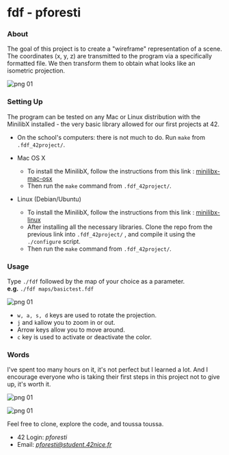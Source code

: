 # fdf - pforesti
### About 
The goal of this project is to create a "wireframe" representation of a scene. The coordinates (x, y, z) are transmitted to the program via a specifically formatted file. We then transform them to obtain what looks like an isometric projection.

![png 01](https://s3.us-west-2.amazonaws.com/secure.notion-static.com/89a27d0f-c0c1-4cb2-9bbd-8ff942a031c6/422.png?X-Amz-Algorithm=AWS4-HMAC-SHA256&X-Amz-Content-Sha256=UNSIGNED-PAYLOAD&X-Amz-Credential=AKIAT73L2G45EIPT3X45%2F20211212%2Fus-west-2%2Fs3%2Faws4_request&X-Amz-Date=20211212T101716Z&X-Amz-Expires=86400&X-Amz-Signature=e094821d802bc2e75c529ddef3a2ff6fb9c57821e43df3b094f7cc9a6709b12e&X-Amz-SignedHeaders=host&response-content-disposition=filename%20%3D%22422.png%22&x-id=GetObject)

### Setting Up
The program can be tested on any Mac or Linux distribution with the MinilibX installed - the very basic library allowed for our first projects at 42.

* On the school's computers: there is not much to do. Run ``make`` from ``.fdf_42project/``.

* Mac OS X
  * To install the MinilibX, follow the instructions from this link : [minilibx-mac-osx](https://github.com/dannywillems/minilibx-mac-osx)
  * Then run the ``make`` command from ``.fdf_42project/``.

* Linux (Debian/Ubuntu)
  * To install the MinilibX, follow the instructions from this link : [minilibx-linux](https://github.com/42Paris/minilibx-linux)
  * After installing all the necessary libraries. Clone the repo from the previous link into ``.fdf_42project/`` , and compile it using the ``./configure`` script.
  * Then run the ``make`` command from ``.fdf_42project/``.

### Usage
Type ``./fdf`` followed by the map of your choice as a parameter.\
    **e.g.** ``./fdf maps/basictest.fdf``
 
 ![png 01](https://s3.us-west-2.amazonaws.com/secure.notion-static.com/66c83393-a7db-43f2-bd86-0a58a5014dc1/basictest.png?X-Amz-Algorithm=AWS4-HMAC-SHA256&X-Amz-Content-Sha256=UNSIGNED-PAYLOAD&X-Amz-Credential=AKIAT73L2G45EIPT3X45%2F20211212%2Fus-west-2%2Fs3%2Faws4_request&X-Amz-Date=20211212T103033Z&X-Amz-Expires=86400&X-Amz-Signature=5679a5977fc9a87171072829198439e637a16626044114d261f0373f244a7685&X-Amz-SignedHeaders=host&response-content-disposition=filename%20%3D%22basictest.png%22&x-id=GetObject)

* ``w, a, s, d`` keys are used to rotate the projection.
* ``j`` and ``k``allow you to zoom in or out.
* Arrow keys allow you to move around.
* ``c`` key is used to activate or deactivate the color.

### Words
I've spent too many hours on it, it's not perfect but I learned a lot. And I encourage everyone who is taking their first steps in this project not to give up, it's worth it.

 ![png 01](https://s3.us-west-2.amazonaws.com/secure.notion-static.com/9795aef1-a036-4c91-9242-a98c8236d1b6/waves.png?X-Amz-Algorithm=AWS4-HMAC-SHA256&X-Amz-Content-Sha256=UNSIGNED-PAYLOAD&X-Amz-Credential=AKIAT73L2G45EIPT3X45%2F20211212%2Fus-west-2%2Fs3%2Faws4_request&X-Amz-Date=20211212T103805Z&X-Amz-Expires=86400&X-Amz-Signature=30d446324a5d45f1d7dd5a1a031a24d314f60576bd4cc867e920c5a171755200&X-Amz-SignedHeaders=host&response-content-disposition=filename%20%3D%22waves.png%22&x-id=GetObject)
 
![png 01](https://s3.us-west-2.amazonaws.com/secure.notion-static.com/e9a2fd6f-ecb0-4d63-812b-d33043deb8a9/oeufs1.png?X-Amz-Algorithm=AWS4-HMAC-SHA256&X-Amz-Content-Sha256=UNSIGNED-PAYLOAD&X-Amz-Credential=AKIAT73L2G45EIPT3X45%2F20211212%2Fus-west-2%2Fs3%2Faws4_request&X-Amz-Date=20211212T103836Z&X-Amz-Expires=86400&X-Amz-Signature=e18a1756e080e1e3b7d6334f0d76548c266970b2d5150dd3d07b0b3b93ca4c76&X-Amz-SignedHeaders=host&response-content-disposition=filename%20%3D%22oeufs1.png%22&x-id=GetObject)

Feel free to clone, explore the code, and toussa toussa.
* 42 Login:	*pforesti*
* Email:		*pforesti@student.42nice.fr*
